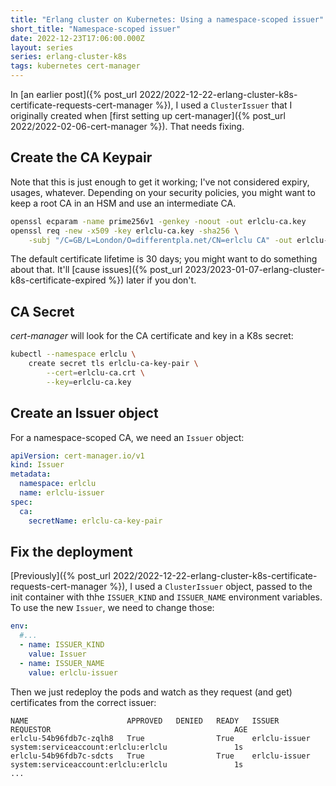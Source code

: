 ```yaml
---
title: "Erlang cluster on Kubernetes: Using a namespace-scoped issuer"
short_title: "Namespace-scoped issuer"
date: 2022-12-23T17:06:00.000Z
layout: series
series: erlang-cluster-k8s
tags: kubernetes cert-manager
---
```


In [an earlier post]({% post_url 2022/2022-12-22-erlang-cluster-k8s-certificate-requests-cert-manager %}), I used a
`ClusterIssuer` that I originally created when [first setting up cert-manager]({% post_url 2022/2022-02-06-cert-manager
%}). That needs fixing.

## Create the CA Keypair

Note that this is just enough to get it working; I've not considered expiry, usages, whatever. Depending on your
security policies, you might want to keep a root CA in an HSM and use an intermediate CA.

```bash
openssl ecparam -name prime256v1 -genkey -noout -out erlclu-ca.key
openssl req -new -x509 -key erlclu-ca.key -sha256 \
    -subj "/C=GB/L=London/O=differentpla.net/CN=erlclu CA" -out erlclu-ca.crt
```

<div class="callout callout-warning" markdown="span">
The default certificate lifetime is 30 days; you might want to do something about that. It'll [cause issues]({% post_url 2023/2023-01-07-erlang-cluster-k8s-certificate-expired %}) later if you don't.
</div>

## CA Secret

_cert-manager_ will look for the CA certificate and key in a K8s secret:

```bash
kubectl --namespace erlclu \
    create secret tls erlclu-ca-key-pair \
        --cert=erlclu-ca.crt \
        --key=erlclu-ca.key
```

## Create an Issuer object

For a namespace-scoped CA, we need an `Issuer` object:

```yaml
apiVersion: cert-manager.io/v1
kind: Issuer
metadata:
  namespace: erlclu
  name: erlclu-issuer
spec:
  ca:
    secretName: erlclu-ca-key-pair
```

## Fix the deployment

[Previously]({% post_url 2022/2022-12-22-erlang-cluster-k8s-certificate-requests-cert-manager %}), I used a
`ClusterIssuer` object, passed to the init container with thhe `ISSUER_KIND` and `ISSUER_NAME` environment variables. To
use the new `Issuer`, we need to change those:

```yaml
env:
  #...
  - name: ISSUER_KIND
    value: Issuer
  - name: ISSUER_NAME
    value: erlclu-issuer
```

Then we just redeploy the pods and watch as they request (and get) certificates from the correct issuer:

```
NAME                      APPROVED   DENIED   READY   ISSUER                  REQUESTOR                                         AGE
erlclu-54b96fdb7c-zqlh8   True                True    erlclu-issuer           system:serviceaccount:erlclu:erlclu               1s
erlclu-54b96fdb7c-sdcts   True                True    erlclu-issuer           system:serviceaccount:erlclu:erlclu               1s
...
```
